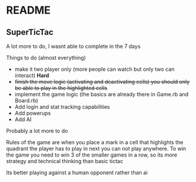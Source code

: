# README

## SuperTicTac

A lot more to do, I wasnt able to complete in the 7 days

Things to do (almost everything)

- make it two player only (more people can watch but only two can interact) **Hard**
- ~~finish the move logic (activating and deactivating cells)  you should only be able to play in the highlighted cells~~
- implement the game logic (the basics are already there in Game.rb and Board.rb)
- Add login and stat tracking capabilities
- Add powerups
- Add AI

Probably a lot more to do

Rules of the game are when you place a mark in a cell that highlights the quadrant the player has to play in next you can not play anywhere. 
To win the game you need to win 3 of the smaller games in a row, so its more strategy and technical thinking than basic tictac

Its better playing against a human opponent rather than ai



